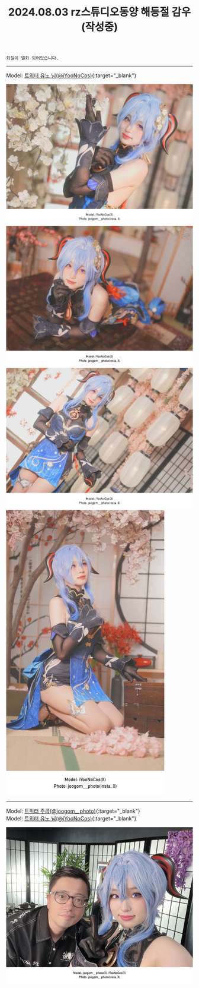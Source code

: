 ﻿---
title: 2024.08.03 rz스튜디오동양 해등절 감우 (작성중)
categories: [2024, 스튜디오, 코스프레]
comments: false
thumbnail: /assets/img/2024/08-03/GUa0DD0XcAAp2Qb.jpg
---

`화질이 열화 되어있습니다.`

---

Model: [트위터 유노 님(@iYooNoCos)][유노]{:target="_blank"}

![GUa0DD0XcAAp2Qb.jpg](/assets/img/2024/08-03/GUa0DD0XcAAp2Qb.jpg)
![GUrfsgea8AAZZTZ.jpg](/assets/img/2024/08-03/GUrfsgea8AAZZTZ.jpg)
![GUrfsqlbAAAVevQ.jpg](/assets/img/2024/08-03/GUrfsqlbAAAVevQ.jpg)
![GUrfsW5bgAAKq-y.jpg](/assets/img/2024/08-03/GUrfsW5bgAAKq-y.jpg)

---

Model: [트위터 주곰(@joogom__photo)][주곰]{:target="_blank"}  
Model: [트위터 유노 님(@iYooNoCos)][유노]{:target="_blank"}

![KakaoTalk20240803191819656.jpg](/assets/img/2024/08-03/KakaoTalk20240803191819656.jpg)


[주곰]: https://x.com/joogom__photo
[유노]: https://x.com/iYooNoCos